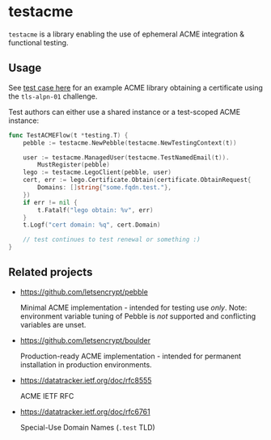 # testacme

`testacme` is a library enabling the use of ephemeral ACME integration & functional testing.

## Usage

See [test case here](https://github.com/jahkeup/testacme/blob/5b2e6ee1a3d2c32b00cbec3de94069ab755f8889/pebble_test.go#L52-L70) for an example ACME library obtaining a certificate using the `tls-alpn-01` challenge.

Test authors can either use a shared instance or a test-scoped ACME instance:


``` go
func TestACMEFlow(t *testing.T) {
	pebble := testacme.NewPebble(testacme.NewTestingContext(t))

	user := testacme.ManagedUser(testacme.TestNamedEmail(t)).
		MustRegister(pebble)
	lego := testacme.LegoClient(pebble, user)
	cert, err := lego.Certificate.Obtain(certificate.ObtainRequest{
		Domains: []string{"some.fqdn.test."},
	})
	if err != nil {
		t.Fatalf("lego obtain: %v", err)
	}
	t.Logf("cert domain: %q", cert.Domain)

	// test continues to test renewal or something :)
}
```

## Related projects

- https://github.com/letsencrypt/pebble

  Minimal ACME implementation - intended for testing use *only*.
  Note: environment variable tuning of Pebble is *not* supported and conflicting variables are unset.

- https://github.com/letsencrypt/boulder

  Production-ready ACME implementation - intended for permanent installation in production environments.

- https://datatracker.ietf.org/doc/rfc8555

  ACME IETF RFC

- https://datatracker.ietf.org/doc/rfc6761

  Special-Use Domain Names (`.test` TLD)
